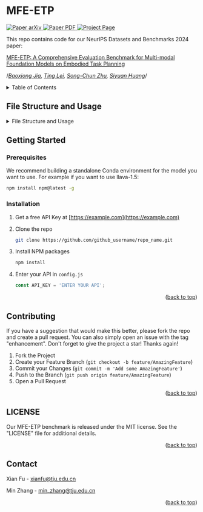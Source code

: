 # MFE-ETP
<a name="readme-top"></a>

<p align="left">
    <a href='http://arxiv.org/abs/2210.03929'>
      <img src='https://img.shields.io/badge/Paper-arXiv-green?style=plastic&logo=arXiv&logoColor=green' alt='Paper arXiv'>
    </a>
    <a href='https://buzz-beater.github.io/assets/publications/2022_egotaskqa_nips/paper.pdf'>
      <img src='https://img.shields.io/badge/Paper-PDF-red?style=plastic&logo=adobeacrobatreader&logoColor=red' alt='Paper PDF'>
    </a>
    <a href='https://sites.google.com/view/egotaskqa'>
      <img src='https://img.shields.io/badge/Project-Page-blue?style=plastic&logo=Google%20chrome&logoColor=blue' alt='Project Page'>
    </a>
</p>

This repo contains code for our NeurIPS Datasets and Benchmarks 2024 paper:

[MFE-ETP: A Comprehensive Evaluation Benchmark for Multi-modal Foundation Models on Embodied Task Planning](https://)

/*[Baoxiong Jia](https://buzz-beater.github.io/), [Ting Lei](https://scholar.google.com/citations?user=Zk7Vxz0AAAAJ&hl=en), [Song-Chun Zhu](http://www.stat.ucla.edu/~sczhu/), [Siyuan Huang](https://siyuanhuang.com/)*/

<details>
  <summary>Table of Contents</summary>
  <ol>
    <li>
      <a href="#getting-started">Getting Started</a>
      <ul>
        <li><a href="#prerequisites">Prerequisites</a></li>
        <li><a href="#installation">Installation</a></li>
      </ul>
    </li>
    <li><a href="#contributing">Contributing</a></li>
    <li><a href="#license">License</a></li>
    <li><a href="#contact">Contact</a></li>
  </ol>
</details>

## File Structure and Usage
<details>
  <summary>File Structure and Usage</summary>
  <ol>
    <li>
      <a>data: benchmark data classified by capability aspect</a>
    </li>
    <li>
      <a>scrpts</a>
      <ul>
        <li><a>benchmark_predict_blip.py: inference script for BLIP-2 and InstructBLIP</a></li>
        <li><a>chat_gpt_api.py: encapsulating ChatGPT inference</a></li>
        <li><a>dataset_predict_gpt4v.py: inference script for ChatGPT(-4V)</a></li>
        <li><a>dataset_predict_llava.py: inference script for llava</a></li>
        <li><a>dataset_predict_minicpm.py: inference script for minicpm</a></li>
        <li><a>dataset_predict_minigpt4.py: inference script for minigpt4</a></li>
        <li><a>evaluate_gpt3.5_mp: using GPT-3.5 to evaluate prediction results with multithreading</a></li>
        <li><a>minigpt4_eval.yaml.py: configuration file for Minigpt4</a></li>
        <li><a>openai_cfg.json: configuration file for OpenAI api</a></li>
        <li><a>task_planning.py: Embodied Reasoning with GPT-4V</a></li>
      </ul>
    </li>
    <li><a>LICENSE: license file</a></li>
    <li><a>README.md</a></li>
  </ol>
</details>

## Getting Started

### Prerequisites

We recommend building a standalone Conda environment for the model you want to use. For example if you want to use llava-1.5:

  ```sh
  npm install npm@latest -g
  ```

### Installation

1. Get a free API Key at [https://example.com](https://example.com)

2. Clone the repo

   ```sh
   git clone https://github.com/github_username/repo_name.git
   ```

3. Install NPM packages

   ```sh
   npm install
   ```

4. Enter your API in `config.js`

   ```js
   const API_KEY = 'ENTER YOUR API';
   ```

<p align="right">(<a href="#readme-top">back to top</a>)</p>

## Contributing

If you have a suggestion that would make this better, please fork the repo and create a pull request. You can also simply open an issue with the tag "enhancement".
Don't forget to give the project a star! Thanks again!

1. Fork the Project
2. Create your Feature Branch (`git checkout -b feature/AmazingFeature`)
3. Commit your Changes (`git commit -m 'Add some AmazingFeature'`)
4. Push to the Branch (`git push origin feature/AmazingFeature`)
5. Open a Pull Request

<p align="right">(<a href="#readme-top">back to top</a>)</p>



## LICENSE
Our MFE-ETP benchmark is released under the MIT license. See the "LICENSE" file for additional details.

<p align="right">(<a href="#readme-top">back to top</a>)</p>

## Contact

Xian Fu - xianfu@tju.edu.cn

Min Zhang - min_zhang@tju.edu.cn

<p align="right">(<a href="#readme-top">back to top</a>)</p>


